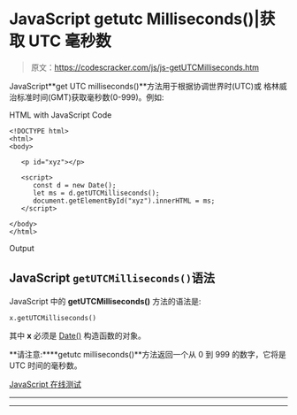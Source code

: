 # JavaScript getutc Milliseconds()|获取 UTC 毫秒数

> 原文：<https://codescracker.com/js/js-getUTCMilliseconds.htm>

JavaScript**get UTC milliseconds()**方法用于根据协调世界时(UTC)或 格林威治标准时间(GMT)获取毫秒数(0-999)。例如:

HTML with JavaScript Code

```
<!DOCTYPE html>
<html>
<body>

   <p id="xyz"></p>

   <script>
      const d = new Date();
      let ms = d.getUTCMilliseconds();
      document.getElementById("xyz").innerHTML = ms;
   </script>

</body>
</html>
```

Output

## JavaScript `getUTCMilliseconds()`语法

JavaScript 中的 **getUTCMilliseconds()** 方法的语法是:

```
x.getUTCMilliseconds()
```

其中 **x** 必须是 [Date()](/js/js-date-constructor.htm) 构造函数的对象。

**请注意:****getutc milliseconds()**方法返回一个从 0 到 999 的数字，它将是 UTC 时间的毫秒数。

[JavaScript 在线测试](/exam/showtest.php?subid=6)

* * *

* * *